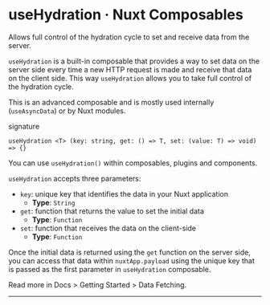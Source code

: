 # useHydration · Nuxt Composables
Allows full control of the hydration cycle to set and receive data from the server.

`useHydration` is a built-in composable that provides a way to set data on the server side every time a new HTTP request is made and receive that data on the client side. This way `useHydration` allows you to take full control of the hydration cycle.

This is an advanced composable and is mostly used internally (`useAsyncData`) or by Nuxt modules.

signature

```
useHydration <T> (key: string, get: () => T, set: (value: T) => void) => {}

```


You can use `useHydration()` within composables, plugins and components.

`useHydration` accepts three parameters:

*   `key`: unique key that identifies the data in your Nuxt application
    *   **Type**: `String`
*   `get`: function that returns the value to set the initial data
    *   **Type**: `Function`
*   `set`: function that receives the data on the client-side
    *   **Type**: `Function`

Once the initial data is returned using the `get` function on the server side, you can access that data within `nuxtApp.payload` using the unique key that is passed as the first parameter in `useHydration` composable.

Read more in Docs > Getting Started > Data Fetching.

* * *